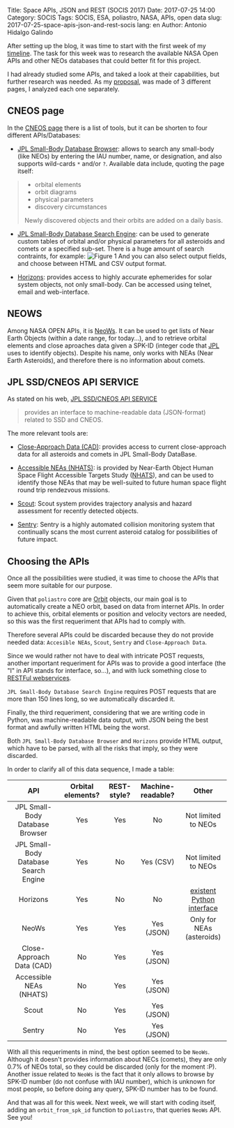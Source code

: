 Title: Space APIs, JSON and REST (SOCIS 2017)
Date: 2017-07-25 14:00
Category: SOCIS
Tags: SOCIS, ESA, poliastro, NASA, APIs, open data
slug: 2017-07-25-space-apis-json-and-rest-socis
lang: en
Author: Antonio Hidalgo Galindo

After setting up the blog, it was time to start with the first week of my [timeline](https://github.com/poliastro/poliastro/wiki/SOCIS-2017-Antonio-Hidalgo#timeline). The task for this week was to research the available NASA Open APIs and other NEOs databases that could better fit for this project.

I had already studied some APIs, and taked a look at their capabilities, but further research was needed. As my [proposal](https://github.com/poliastro/poliastro/wiki/SOCIS-2017-Antonio-Hidalgo#proposal), was made of 3 different pages, I analyzed each one separately.

## CNEOS page
In the [CNEOS page](https://cneos.jpl.nasa.gov/orbits/) there is a list of tools, but it can be shorten to four different APIs/Databases:

* [JPL Small-Body Database Browser](https://ssd.jpl.nasa.gov/sbdb.cgi): allows to search any small-body (like NEOs) by entering the IAU number, name, or designation, and also supports wild-cards `*` and/or `?`. Available data include, quoting the page itself:
> * orbital elements
> * orbit diagrams
> * physical parameters
> * discovery circumstances
>
> Newly discovered objects and their orbits are added on a daily basis.

* [JPL Small-Body Database Search Engine](https://ssd.jpl.nasa.gov/sbdb_query.cgi): can be used to generate custom tables of orbital and/or physical parameters for all asteroids and comets or a specified sub-set. There is a huge amount of search contraints, for example:
![Figure 1]({filename}/images/sbdb_constraints.jpg "Figure 1")
And you can also select output fields, and choose between HTML and CSV output format.

* [Horizons](https://ssd.jpl.nasa.gov/?horizons): provides access to highly accurate ephemerides for solar system objects, not only small-body. Can be accessed using telnet, email and web-interface.

## NEOWS
Among NASA OPEN APIs, it is [NeoWs](https://api.nasa.gov/api.html#neows-feed). It can be used to get lists of Near Earth Objects (within a date range, for today...), and to retrieve orbital elements and close aproaches data given a SPK-ID (integer code that [JPL](https://www.jpl.nasa.gov/) uses to identify objects). Despite his name, only works with NEAs (Near Earth Asteroids), and therefore there is no information about comets.

## JPL SSD/CNEOS API SERVICE
As stated on his web, [JPL SSD/CNEOS API SERVICE](https://ssd-api.jpl.nasa.gov/)
> provides an interface to machine-readable data (JSON-format) related to SSD and CNEOS.

The more relevant tools are:

* [Close-Approach Data (CAD)](https://ssd-api.jpl.nasa.gov/doc/cad.html): provides access to current close-approach data for all asteroids and comets in JPL Small-Body DataBase.

* [Accessible NEAs (NHATS)](https://cneos.jpl.nasa.gov/nhats/): is provided by Near-Earth Object Human Space Flight Accessible Targets Study ([NHATS](https://cneos.jpl.nasa.gov/nhats/intro.html)), and can be used to identify those NEAs that may be well-suited to future human space flight round trip rendezvous missions.

* [Scout](https://ssd-api.jpl.nasa.gov/doc/scout.html): Scout system provides trajectory analysis and hazard assessment for recently detected objects.

* [Sentry](https://cneos.jpl.nasa.gov/sentry/): Sentry is a highly automated collision monitoring system that continually scans the most current asteroid catalog for possibilities of future impact.

## Choosing the APIs
Once all the possibilities were studied, it was time to choose the APIs that seem more suitable for our purpose.

Given that `poliastro` core are [Orbit](https://poliastro.readthedocs.io/en/latest/api.html#poliastro.twobody.orbit.Orbit) objects, our main goal is to automatically create a NEO orbit, based on data from internet APIs. In order to achieve this, orbital elements or position and velocity vectors are needed, so this was the first requeriment that APIs had to comply with.

Therefore several APIs could be discarded because they do not provide needed data: `Accesible NEAs`, `Scout`, `Sentry` and `Close-Approach Data`.

Since we would rather not have to deal with intricate POST requests, another important requeriment for APIs was to provide a good interface (the "I" in API stands for interface, so...), and with luck something close to [RESTFul webservices](https://en.wikipedia.org/wiki/Representational_state_transfer).

`JPL Small-Body Database Search Engine` requires POST requests that are more than 150 lines long, so we automatically discarded it.

Finally, the third requeriment, considering that we are writing code in Python, was machine-readable data output, with JSON being the best format and awfully written HTML being the worst.

Both `JPL Small-Body Database Browser` and `Horizons` provide HTML output, which have to be parsed, with all the risks that imply, so they were discarded.

In order to clarify all of this data sequence, I made a table:


|                  API                  | Orbital elements? | REST-style? | Machine-readable? |            Other            |
|:-------------------------------------:|:-----------------:|:-----------:|:-----------------:|:---------------------------:|
|    JPL Small-Body Database Browser    |        Yes        |     Yes     |         No        |     Not limited to NEOs     |
| JPL Small-Body Database Search Engine |        Yes        |      No     |     Yes (CSV)     |     Not limited to NEOs     |
|                Horizons               |        Yes        |      No     |         No        | [existent Python interface] |
|                 NeoWs                 |        Yes        |     Yes     |     Yes (JSON)    |  Only for NEAs (asteroids)  |
|       Close-Approach Data (CAD)       |         No        |     Yes     |     Yes (JSON)    |                             |
|        Accessible NEAs (NHATS)        |         No        |     Yes     |     Yes (JSON)    |                             |
|                 Scout                 |         No        |     Yes     |     Yes (JSON)    |                             |
|                 Sentry                |         No        |     Yes     |     Yes (JSON)    |                             |
[existent Python interface]: (https://github.com/mommermi/callhorizons)



With all this requeriments in mind, the best option seemed to be `NeoWs`. Although it doesn't provides information about NECs (comets), they are only 0.7% of NEOs total, so they could be discarded (only for the moment :P). Another issue related to `NeoWs` is the fact that it only allows to browse by SPK-ID number (do not confuse with IAU number), which is unknown for most people, so before doing any query, SPK-ID number has to be found.

And that was all for this week. Next week, we will start with coding itself, adding an `orbit_from_spk_id` function to `poliastro`, that queries `NeoWs` API. See you!
